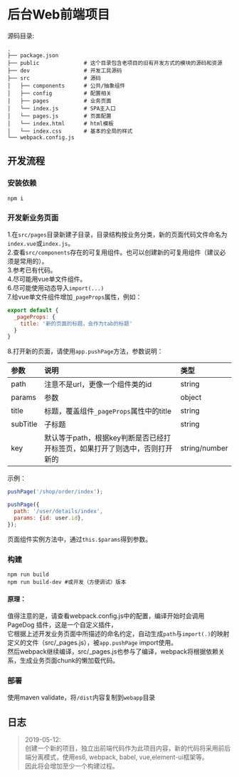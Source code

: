 # 后台Web前端项目


源码目录:
```
.
├── package.json
├── public              # 这个目录包含老项目的旧有开发方式的模块的源码和资源
├── dev                 # 开发工具源码
├── src                 # 源码
│   ├── components      # 公共/抽象组件  
│   ├── config          # 配置相关
│   ├── pages           # 业务页面
│   └── index.js        # SPA主入口
│   └── pages.js        # 页面配置
│   └── index.html      # html模板
│   └── index.css       # 基本的全局的样式
└── webpack.config.js
```

## 开发流程
### 安装依赖
```shell
npm i
```

### 开发新业务页面
1.在`src/pages`目录新建子目录，目录结构按业务分类，新的页面代码文件命名为`index.vue`或`index.js`。    
2.查看`src/components`存在的可复用组件。也可以创建新的可复用组件（建议必须是常用的）。    
3.参考已有代码。  
4.尽可能用vue单文件组件。  
6.尽可能使用动态导入`import(...)`  
7.给vue单文件组件增加`_pageProps`属性，例如：  
```js
export default {
  _pageProps: {
    title: '新的页面的标题，会作为tab的标题'
  }
}
```
8.打开新的页面，请使用`app.pushPage`方法，参数说明：

|参数|说明|类型
|:-|:-|:-|
|path|注意不是url，更像一个组件类的id|string|
|params|参数|object|
|title|标题，覆盖组件`_pageProps`属性中的title|string|
|subTitle|子标题|string|
|key|默认等于path，根据key判断是否已经打开标签页，如果打开了则选中，否则打开新的|string/number|

示例：
```js
pushPage('/shop/order/index');

pushPage({
  path: '/user/details/index',
  params: {id: user.id},
});
```
页面组件实例方法中，通过`this.$params`得到参数。

### 构建
```shell
npm run build
npm run build-dev #或开发（方便调试）版本
```
#### 原理：
值得注意的是，请查看webpack.config.js中的配置，编译开始时会调用 PageDog 插件，这是一个自定义插件，  
它根据上述开发业务页面中所描述的命名约定，自动生成`path`与`import(.)`的映射定义的文件（src/_pages.js），被`app.pushPage` import使用。  
然后webpack继续编译，src/_pages.js也参与了编译，webpack将根据依赖关系，生成业务页面chunk的懒加载代码。

### 部署
使用maven validate，将`/dist`内容复制到`webapp`目录

## 日志
> 2019-05-12:  
> 创建一个新的项目，独立出前端代码作为此项目内容，新的代码将采用前后端分离模式，使用es6, webpack, babel, vue,element-ui框架等。  
因此将会增加至少一个构建过程。